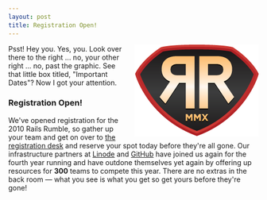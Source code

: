 ```yaml
---
layout: post
title: Registration Open!
---
```


<img src="/images/2010/9/rumble_logo_color.png" style="width: 250px; float: right; margin: 0 0 10px 10px"/>

Psst!  Hey you.  Yes, you.  Look over there to the right ... no, your other right ... no, past the graphic.  See that little box titled, "Important Dates"?  Now I got your attention.

### Registration Open!

We've opened registration for the 2010 Rails Rumble, so gather up your team and get on over to <a href="http://railsrumble.com">the registration desk</a> and reserve your spot today before they're all gone.  Our infrastructure partners at <a href="http://www.linode.com">Linode</a> and <a href="http://github.com">GitHub</a> have joined us again for the fourth year running and have outdone themselves yet again by offering up resources for <strong>300</strong> teams to compete this year.  There are no extras in the back room &mdash; what you see is what you get so get yours before they're gone!

